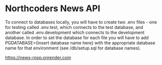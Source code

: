 # Northcoders News API

To connect to databases locally, you will have to create two .env files - one for testing called .env.test, which connects to the test database, and another called .env.development which connects to the development database. In order to set the database for each file you will have to add PGDATABASE={insert database name here} with the appropriate database name for that environment (see /db/setup.sql for database names).


https://news-rpsp.onrender.com